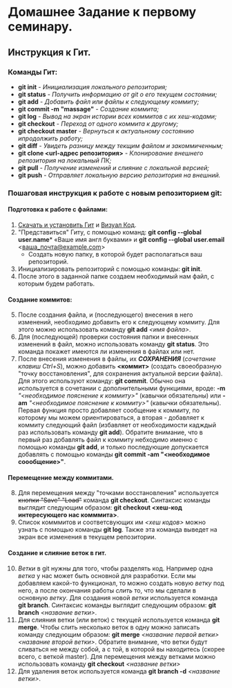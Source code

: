# Домашнее Задание к первому семинару.

## Инструкция к Гит.

### Команды Гит:

- **git init** - *Инициализация локального репозитория;*
- **git status** - *Получить информацию от git о его текущем состоянии;*
- **git add** - *Добавить файл или файлы к следующему коммиту;*
- **git commit -m "massage"** - *Создание коммита;*
- **git log** - *Вывод на экран истории всех коммитов с их хеш-кодами;*
- **git checkout** - *Переход от одного коммита к другому;*
- **git checkout master** - *Вернуться к актуальному состоянию ипродолжить работу;*
- **git diff** - *Увидеть разницу между текщим файлом и закоммиченным;*
- **git clone <url-адрес репозитория>** - *Клонирование внешнего репозитория на локальный ПК;*
- **git pull** - *Получение изменений и слияние с локальной версией;*
- **git push** - *Отправляет локальную версию репозитория на внешний.*

### Пошаговая инструкция к работе с новым репозиторием git:

#### Подготовка к работе с файлами: 

1. [Скачать и установить Гит](https://git-scm.com/downloads) и [Визуал Код](https://code.visualstudio.com/download). 
2. "Представиться" Гиту, с помощью команд: **git config --global user.name*** «Ваше имя англ буквами» и **git config --global user.email** <ваша_почта@example.com>
    - Cоздать новую папку, в которой будет располагаться ваш репозиторий.
3. Инициализировать репозиторий с помощью команды: **git init**.
4. После этого в заданной папке создаем необходимый нам файл, с которым будем работать. 

#### Создание коммитов: 

5. После создания файла, и (последующего) внесения в него изменений, необходимо добавить его к следующему коммиту. Для этого можно использовать команду **git add** *<имя файла>*.
6. Для (последующей) проверки состояния папки и внесенных изменений в файл, можно использовать команду **git status**. Это команда покажет имеются ли изменения в файлах или нет. 
7. После внесения изменения в файлы, их ***СОХРАНЕНИЯ*** (*сочетание клавиш Ctrl+S*), можно добавить **<коммит>** (создать своеобразную "точку восстановления", для сохранения актуальной версии файла). Для этого используют команду: **git commit**. Обычно она используется в сочетании с дополнительными функциями, вроде: **-m** *"<необходимое пояснение к коммиту>"* (кавычки обязательны) или **-am** *"<необходимое пояснение к коммиту>"* (кавычки обязательны). Первая функция просто добавляет сообщение к коммиту, по которому мы можем ориентироваться, а вторая - добавляет к коммиту следующий файл (избавляет от необходимости кадждый раз использовать команду **git add**). Обратите внимание, что в первый раз добавлять файл к коммиту небходимо именно с помощью команды  **git add**, и только последующие допускается добавлять с помощью команды **git commit -am "<необходимое соообщение>"**.

#### Перемещение между коммитами. 

8. Для перемещения между "точками восстановления" используется ~~кнопки "Save" "Load"~~ команда **git checkout**. Синтаксис команды выглядит следующим образом: **git checkout <хеш-код интересующего нас комммита>**.
9. Список комммитов и соответсвующих им *<хеш кодов>* можно узнать с помощью команды **git log**. Также эта команда выведет на экран все изменения в текущем репозитории. 

#### Создание и слияние веток в гит.

10. *Ветки* в git нужны для того, чтобы разделять код. Например одна *ветка* у нас может быть основной для разработки. Если мы добавляем какой-то функционал, то можно создать новую *ветку* под него, а после окончания работы *слить* то, что мы сделали в основную *ветку*. Для создания новой *ветки* используется команда **git branch**. Синтаксис команды выглядит следующим образом: **git branch** *<название ветки>*.
11. Для слияния ветки (или веток) с текущей используется команда **git merge**. Чтобы слить несколько веток в одну можно записать команду следующим образом: **git merge** *<название первой ветки> <название второй ветки>*. Обратите внимание, что ветки будут сливаться не между собой, а с той, в которой вы находитесь (скорее всего, с веткой master). Для перемещения между ветками можно использовать команду **git checkout** *<название ветки>*  
12. Для удаления веток используется команда **git branch -d** *<название ветки>*. 
